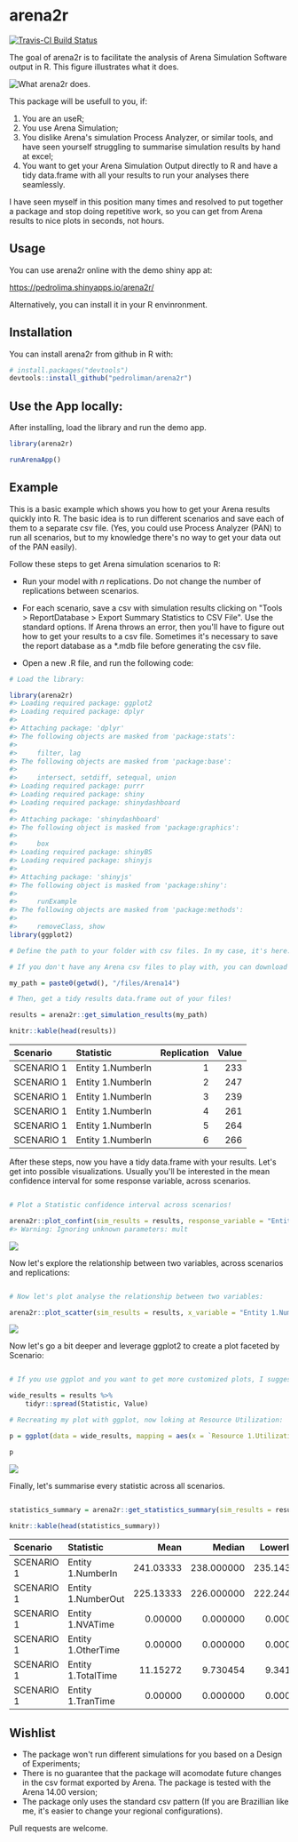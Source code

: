 
<!-- README.md is generated from README.Rmd. Please edit that file -->
arena2r
=======

[![Travis-CI Build Status](http://travis-ci.org/pedroliman/arena2r.svg?branch=master)](https://travis-ci.org/pedroliman/arena2r)

The goal of arena2r is to facilitate the analysis of Arena Simulation Software output in R. This figure illustrates what it does.

![What arena2r does.](arena-2-r-plots.png)

This package will be usefull to you, if:

1.  You are an useR;
2.  You use Arena Simulation;
3.  You dislike Arena's simulation Process Analyzer, or similar tools, and have seen yourself struggling to summarise simulation results by hand at excel;
4.  You want to get your Arena Simulation Output directly to R and have a tidy data.frame with all your results to run your analyses there seamlessly.

I have seen myself in this position many times and resolved to put together a package and stop doing repetitive work, so you can get from Arena results to nice plots in seconds, not hours.

Usage
-----

You can use arena2r online with the demo shiny app at:

<https://pedrolima.shinyapps.io/arena2r/>

Alternatively, you can install it in your R envinronment.

Installation
------------

You can install arena2r from github in R with:

``` r
# install.packages("devtools")
devtools::install_github("pedroliman/arena2r")
```

Use the App locally:
--------------------

After installing, load the library and run the demo app.

``` r
library(arena2r)

runArenaApp()
```

Example
-------

This is a basic example which shows you how to get your Arena results quickly into R. The basic idea is to run different scenarios and save each of them to a separate csv file. (Yes, you could use Process Analyzer (PAN) to run all scenarios, but to my knowledge there's no way to get your data out of the PAN easily).

Follow these steps to get Arena simulation scenarios to R:

-   Run your model with *n* replications. Do not change the number of replications between scenarios.
-   For each scenario, save a csv with simulation results clicking on "Tools &gt; ReportDatabase &gt; Export Summary Statistics to CSV File". Use the standard options. If Arena throws an error, then you'll have to figure out how to get your results to a csv file. Sometimes it's necessary to save the report database as a \*.mdb file before generating the csv file.

-   Open a new .R file, and run the following code:

``` r
# Load the library:

library(arena2r)
#> Loading required package: ggplot2
#> Loading required package: dplyr
#> 
#> Attaching package: 'dplyr'
#> The following objects are masked from 'package:stats':
#> 
#>     filter, lag
#> The following objects are masked from 'package:base':
#> 
#>     intersect, setdiff, setequal, union
#> Loading required package: purrr
#> Loading required package: shiny
#> Loading required package: shinydashboard
#> 
#> Attaching package: 'shinydashboard'
#> The following object is masked from 'package:graphics':
#> 
#>     box
#> Loading required package: shinyBS
#> Loading required package: shinyjs
#> 
#> Attaching package: 'shinyjs'
#> The following object is masked from 'package:shiny':
#> 
#>     runExample
#> The following objects are masked from 'package:methods':
#> 
#>     removeClass, show
library(ggplot2)

# Define the path to your folder with csv files. In my case, it's here:

# If you don't have any Arena csv files to play with, you can download my files in this repository.

my_path = paste0(getwd(), "/files/Arena14")

# Then, get a tidy results data.frame out of your files!

results = arena2r::get_simulation_results(my_path)

knitr::kable(head(results))
```

| Scenario   | Statistic         |  Replication|  Value|
|:-----------|:------------------|------------:|------:|
| SCENARIO 1 | Entity 1.NumberIn |            1|    233|
| SCENARIO 1 | Entity 1.NumberIn |            2|    247|
| SCENARIO 1 | Entity 1.NumberIn |            3|    239|
| SCENARIO 1 | Entity 1.NumberIn |            4|    261|
| SCENARIO 1 | Entity 1.NumberIn |            5|    264|
| SCENARIO 1 | Entity 1.NumberIn |            6|    266|

After these steps, now you have a tidy data.frame with your results. Let's get into possible visualizations. Usually you'll be interested in the mean confidence interval for some response variable, across scenarios.

``` r

# Plot a Statistic confidence interval across scenarios!

arena2r::plot_confint(sim_results = results, response_variable = "Entity 1.NumberOut")
#> Warning: Ignoring unknown parameters: mult
```

![](README-unnamed-chunk-2-1.png)

Now let's explore the relationship between two variables, across scenarios and replications:

``` r

# Now let's plot analyse the relationship between two variables:

arena2r::plot_scatter(sim_results = results, x_variable = "Entity 1.NumberIn", y_variable = "Entity 1.NumberOut")
```

![](README-unnamed-chunk-3-1.png)

Now let's go a bit deeper and leverage ggplot2 to create a plot faceted by Scenario:

``` r

# If you use ggplot and you want to get more customized plots, I suggest you to spread your data.frame:

wide_results = results %>%
    tidyr::spread(Statistic, Value)

# Recreating my plot with ggplot, now loking at Resource Utilization:

p = ggplot(data = wide_results, mapping = aes(x = `Resource 1.Utilization`, y = `Entity 1.NumberOut`, color = Scenario)) + geom_point() + facet_wrap(~Scenario)

p
```

![](README-unnamed-chunk-4-1.png)

Finally, let's summarise every statistic across all scenarios.

``` r

statistics_summary = arena2r::get_statistics_summary(sim_results = results, confidence = 0.95)

knitr::kable(head(statistics_summary))
```

| Scenario   | Statistic          |       Mean|      Median|  LowerLimit|  UpperLimit|  StandardDev|         Min|       Max|         CV|
|:-----------|:-------------------|----------:|-----------:|-----------:|-----------:|------------:|-----------:|---------:|----------:|
| SCENARIO 1 | Entity 1.NumberIn  |  241.03333|  238.000000|  235.143546|   246.92312|    2.8797682|  209.000000|  276.0000|  0.0119476|
| SCENARIO 1 | Entity 1.NumberOut |  225.13333|  226.000000|  222.244712|   228.02195|    1.4123701|  205.000000|  240.0000|  0.0062735|
| SCENARIO 1 | Entity 1.NVATime   |    0.00000|    0.000000|    0.000000|     0.00000|    0.0000000|    0.000000|    0.0000|        NaN|
| SCENARIO 1 | Entity 1.OtherTime |    0.00000|    0.000000|    0.000000|     0.00000|    0.0000000|    0.000000|    0.0000|        NaN|
| SCENARIO 1 | Entity 1.TotalTime |   11.15272|    9.730454|    9.341412|    12.96402|    0.8856239|    5.161059|   25.2438|  0.0794088|
| SCENARIO 1 | Entity 1.TranTime  |    0.00000|    0.000000|    0.000000|     0.00000|    0.0000000|    0.000000|    0.0000|        NaN|

Wishlist
--------

<!-- The following functions aren't available in the package, but are desirable. If you're willing to contribute with this package, please considering working on these features. -->
-   The package won't run different simulations for you based on a Design of Experiments;
-   There is no guarantee that the package will acomodate future changes in the csv format exported by Arena. The package is tested with the Arena 14.00 version;
-   The package only uses the standard csv pattern (If you are Brazillian like me, it's easier to change your regional configurations).

Pull requests are welcome.
